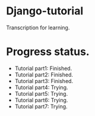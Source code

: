 # Django-tutorial
Transcription for learning.

# Progress status.
+ Tutorial part1: Finished.
+ Tutorial part2: Finished.
+ Tutorial part3: Finished.
+ Tutorial part4: Trying.
+ Tutorial part5: Trying.
+ Tutorial part6: Trying.
+ Tutorial part7: Trying.
